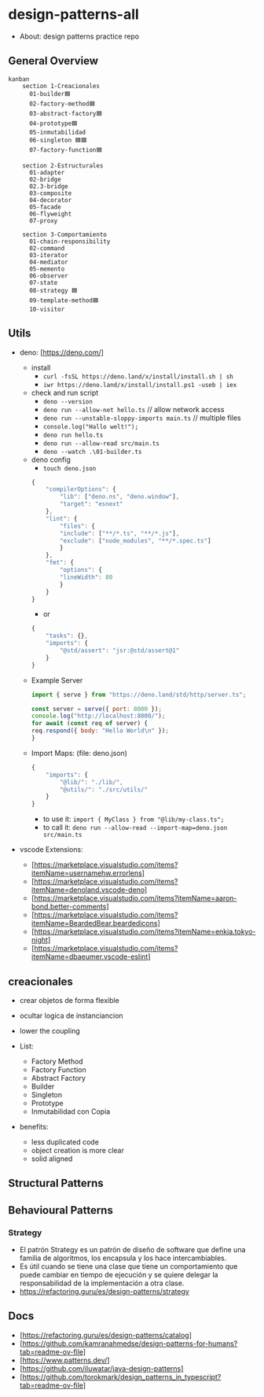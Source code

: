 # design-patterns-all

- About: design patterns practice repo

## General Overview

~~~mermaid
kanban
    section 1-Creacionales
      01-builder🟦
      02-factory-method🟦
      03-abstract-factory🟦
      04-prototype🟦
      05-inmutabilidad
      06-singleton 🟦🟪
      07-factory-function🟦

    section 2-Estructurales
      01-adapter
      02-bridge
      02.3-bridge
      03-composite
      04-decorator
      05-facade
      06-flyweight
      07-proxy

    section 3-Comportamiento
      01-chain-responsibility
      02-command
      03-iterator
      04-mediator
      05-memento
      06-observer
      07-state
      08-strategy 🟦
      09-template-method🟦
      10-visitor
~~~

## Utils

- deno: [https://deno.com/]
    - install
        - `curl -fsSL https://deno.land/x/install/install.sh | sh`
        - `iwr https://deno.land/x/install/install.ps1 -useb | iex`
    - check and run script
        - `deno --version`
        - `deno run --allow-net hello.ts` // allow network access
        - `deno run --unstable-sloppy-imports main.ts` // multiple files
        - `console.log("Hallo welt!");`
        - `deno run hello.ts`
        - `deno run --allow-read src/main.ts`
        - `deno --watch .\01-builder.ts`
    - deno config
        - `touch deno.json`
        ```js
        {
            "compilerOptions": {
                "lib": ["deno.ns", "deno.window"],
                "target": "esnext"
            },
            "lint": {
                "files": {
                "include": ["**/*.ts", "**/*.js"],
                "exclude": ["node_modules", "**/*.spec.ts"]
                }
            },
            "fmt": {
                "options": {
                "lineWidth": 80
                }
            }
        }
        ```
        - or
        ```js
        {
            "tasks": {},
            "imports": {
                "@std/assert": "jsr:@std/assert@1"
            }
        }
        ```
    - Example Server
        ```js
        import { serve } from "https://deno.land/std/http/server.ts";

        const server = serve({ port: 8000 });
        console.log("http://localhost:8000/");
        for await (const req of server) {
        req.respond({ body: "Hello World\n" });
        }

        ```
    - Import Maps: (file: deno.json)
        ```js
        {
            "imports": {
                "@lib/": "./lib/",
                "@utils/": "./src/utils/"
            }
        }
        ```
        - to use it: `import { MyClass } from "@lib/my-class.ts";`
        - to call it: `deno run --allow-read --import-map=deno.json src/main.ts`

- vscode Extensions:
  - [https://marketplace.visualstudio.com/items?itemName=usernamehw.errorlens]
  - [https://marketplace.visualstudio.com/items?itemName=denoland.vscode-deno]
  - [https://marketplace.visualstudio.com/items?itemName=aaron-bond.better-comments]
  - [https://marketplace.visualstudio.com/items?itemName=BeardedBear.beardedicons]
  - [https://marketplace.visualstudio.com/items?itemName=enkia.tokyo-night]
  - [https://marketplace.visualstudio.com/items?itemName=dbaeumer.vscode-eslint]

## creacionales

- crear objetos de forma flexible
- ocultar logica de instanciancion
- lower the coupling

- List:
  - Factory Method
  - Factory Function
  - Abstract Factory
  - Builder
  - Singleton
  - Prototype
  - Inmutabilidad con Copia

- benefits:
  - less duplicated code
  - object creation is more clear
  - solid aligned

## Structural Patterns

## Behavioural Patterns

### Strategy

- El patrón Strategy es un patrón de diseño de software que define una familia de algoritmos, los encapsula y los hace intercambiables.
- Es útil cuando se tiene una clase que tiene un comportamiento que puede cambiar en tiempo de ejecución y se quiere delegar la responsabilidad de la implementación a otra clase.
- https://refactoring.guru/es/design-patterns/strategy



## Docs

- [https://refactoring.guru/es/design-patterns/catalog]
- [https://github.com/kamranahmedse/design-patterns-for-humans?tab=readme-ov-file]
- [https://www.patterns.dev/]
- [https://github.com/iluwatar/java-design-patterns]
- [https://github.com/torokmark/design_patterns_in_typescript?tab=readme-ov-file]
